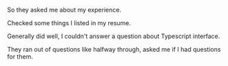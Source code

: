 So they asked me about my experience.

Checked some things I listed in my resume.

Generally did well, I couldn't answer a question about Typescript interface.

They ran out of questions like halfway through, asked me if I had questions for them.
